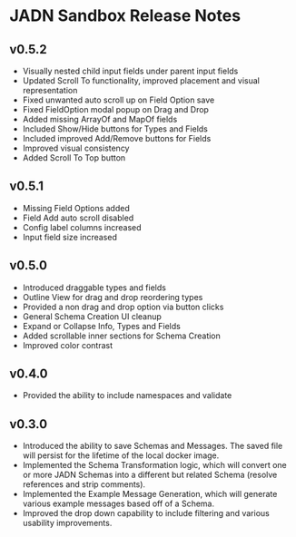 # JADN Sandbox Release Notes
## v0.5.2

* Visually nested child input fields under parent input fields
* Updated Scroll To functionality, improved placement and visual representation
* Fixed unwanted auto scroll up on Field Option save
* Fixed FieldOption modal popup on Drag and Drop
* Added missing ArrayOf and MapOf fields
* Included Show/Hide buttons for Types and Fields
* Included improved Add/Remove buttons for Fields
* Improved visual consistency
* Added Scroll To Top button 

## v0.5.1

* Missing Field Options added
* Field Add auto scroll disabled
* Config label columns increased
* Input field size increased

## v0.5.0

* Introduced draggable types and fields
* Outline View for drag and drop reordering types
* Provided a non drag and drop option via button clicks
* General Schema Creation UI cleanup
* Expand or Collapse Info, Types and Fields
* Added scrollable inner sections for Schema Creation
* Improved color contrast

## v0.4.0

* Provided the ability to include namespaces and validate

## v0.3.0

* Introduced the ability to save Schemas and Messages.  The saved file will persist for the lifetime of the local docker image.  
* Implemented the Schema Transformation logic, which will convert one or more JADN Schemas into a different but related Schema (resolve references and strip comments).
* Implemented the Example Message Generation, which will generate various example messages based off of a Schema.
* Improved the drop down capability to include filtering and various usability improvements.
